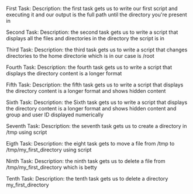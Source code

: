 First Task:
	Description:
the first task gets us to write our first script and executing it and our output is the full path until the directory you're present in

Second Task:
	Description:
the second task gets us to write a script that displays all the files and directories in the directory the script is in

Third Task:
	Description:
the third task gets us to write a script that changes directories to the home directorie which is in our case is /root

Fourth Task:
	Description:
the fourth task gets us to write a script that displays the directory content is a longer format

Fifth Task:
	Description:
the fifth task gets us to write a script that displays the directory content is a longer format and shows hidden content

Sixth Task:
	Description:
the Sixth task gets us to write a script that displays the directory content is a longer format and shows hidden content and group and user ID displayed numerically

Seventh Task:
	Description:
the seventh task gets us to create a directory in /tmp using script

Eigth Task:
	Description:
the eight task gets to move a file from /tmp to /tmp/my_first_directory using script

Ninth Task:
	Description:
the ninth task gets us to delete a file from /tmp/my_first_directory which is betty

Tenth Task:
	Description:
the tenth task gets us to delete a directory my_first_directory
